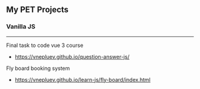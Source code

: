 ## My PET Projects

### Vanilla JS

---

Final task to code vue 3 course

- https://vnepluev.github.io/question-answer-js/

Fly board booking system

- https://vnepluev.github.io/learn-js/fly-board/index.html
